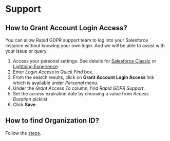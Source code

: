 # Support

## How to Grant Account Login Access?

You can allow Rapid GDPR support team to log into your Salesforce instance without knowing your own login. And we will be able to assist with your issue or query.

1. Access your personal settings. See details for [Salesforce Classic](https://help.salesforce.com/articleView?id=basics_nav_personal_settings.htm&type=5) or [Lightning Experience](https://help.salesforce.com/articleView?id=basics_nav_personal_settings_lex.htm&type=5).
2. Enter _Login Access_ in _Quick Find_ box.
3. From the search results, click on **Grant Account Login Access** link which is available under _Personal_ menu.
4. Under the _Grant Access To_ column, find _Rapid GDPR Support_.
5. Set the access expiration date by choosing a value from _Access Duration_ picklist.
6. Click **Save**.

## How to find Organization ID?

Follow the [steps](https://help.salesforce.com/articleView?id=000006019&type=1).

